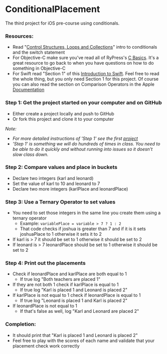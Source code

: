 ConditionalPlacement
====================

The third project for iOS pre-course using conditionals.

### Resources:
- Read "[Control Structures, Loops and Collections](http://codewithchris.com/how-to-make-iphone-apps-control-structures-loops-and-collections/)" intro to conditionals and the switch statement
- For Objective-C make sure you've read all of RyPress's [C Basics](http://rypress.com/tutorials/objective-c/c-basics.html). It's a great resource to go back to when you have questions on how to do something in Objective-C
- For Swift read "Section 1" of this [Introduction to Swift](http://code.tutsplus.com/tutorials/an-introduction-to-swift-part-2--cms-21484). Feel free to read the whole thing, but you only need Section 1 for this project. Of course you can also read the section on Comparison Operators in the Apple [Documentation](https://developer.apple.com/library/prerelease/ios/documentation/Swift/Conceptual/Swift_Programming_Language/BasicOperators.html#//apple_ref/doc/uid/TP40014097-CH6-XID_109)

### Step 1: Get the project started on your computer and on GitHub
- Either create a project locally and push to GitHub
- Or fork this project and clone it to your computer

*Note:*
- *For more detailed instructions of 'Step 1' see the first [project](https://github.com/DevMountain/AGoodStart.git)*
- *'Step 1' is something we will do hundreds of times in class. You need to be able to do it quickly and without running into issues so it doesn't slow class down.*

### Step 2: Compare values and place in buckets
- Declare two integers (karl and leonard) 
- Set the value of karl to 10 and leonard to 7
- Declare two more integers (karlPlace and leonardPlace)

### Step 3: Use a Ternary Operator to set values
- You need to set those integers in the same line you create them using a ternary operator
  - Example: ``` variablePlace = variable > 7 ? 1 : 2 ```
  - That code checks if joshua is greater than 7 and if it is it sets joshuaPlace to 1 otherwise it sets it to 2
- If karl is > 7 it should be set to 1 otherwise it should be set to 2
- If leonard is > 7 leonardPlace should be set to 1 otherwise it should be set to 2

### Step 4: Print out the placements
- Check if leonardPlace and karlPlace are both equal to 1
  - If true log "Both teachers are placed 1"
- If they are not both 1 check if karlPlace is equal to 1
  - If true log "Karl is placed 1 and Leonard is placed 2"
- If karlPlace is not equal to 1 check if leonardPlace is equal to 1
  - If true log "Leonard is placed 1 and Karl is placed 2"
- If leonardPlace is not equal to 1
  - If that's false as well, log "Karl and Leonard are placed 2" 

### Completion: 
- It should print that "Karl is placed 1 and Leonard is placed 2"
- Feel free to play with the scores of each name and validate that your placement check work correctly
